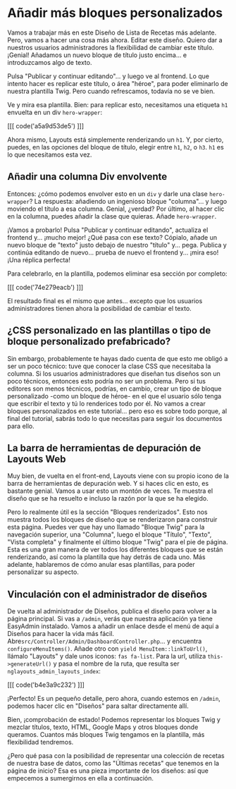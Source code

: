 # Añadir más bloques personalizados

Vamos a trabajar más en este Diseño de Lista de Recetas más adelante. Pero, vamos a hacer una cosa más ahora. Editar este diseño. Quiero dar a nuestros usuarios administradores la flexibilidad de cambiar este título. ¡Genial! Añadamos un nuevo bloque de título justo encima... e introduzcamos algo de texto.

Pulsa "Publicar y continuar editando"... y luego ve al frontend. Lo que intento hacer es replicar este título, o área "héroe", para poder eliminarlo de nuestra plantilla Twig. Pero cuando refrescamos, todavía no se ve bien.

Ve y mira esa plantilla. Bien: para replicar esto, necesitamos una etiqueta `h1` envuelta en un div `hero-wrapper`:

[[[ code('a5a9d53de5') ]]]

Ahora mismo, Layouts está simplemente renderizando un `h1`. Y, por cierto, puedes, en las opciones del bloque de título, elegir entre `h1`, `h2`, o `h3`. `h1` es lo que necesitamos esta vez.

## Añadir una columna Div envolvente

Entonces: ¿cómo podemos envolver esto en un `div` y darle una clase `hero-wrapper`? La respuesta: añadiendo un ingenioso bloque "columna"... y luego moviendo el título a esa columna. Genial, ¿verdad? Por último, al hacer clic en la columna, puedes añadir la clase que quieras. Añade `hero-wrapper`.

¡Vamos a probarlo! Pulsa "Publicar y continuar editando", actualiza el frontend y... ¡mucho mejor! ¿Qué pasa con ese texto? Cópialo, añade un nuevo bloque de "texto" justo debajo de nuestro "título" y... pega. Publica y continúa editando de nuevo... prueba de nuevo el frontend y... ¡mira eso! ¡Una réplica perfecta!

Para celebrarlo, en la plantilla, podemos eliminar esa sección por completo:

[[[ code('74e279eacb') ]]]

El resultado final es el mismo que antes... excepto que los usuarios administradores tienen ahora la posibilidad de cambiar el texto.

## ¿CSS personalizado en las plantillas o tipo de bloque personalizado prefabricado?

Sin embargo, probablemente te hayas dado cuenta de que esto me obligó a ser un poco técnico: tuve que conocer la clase CSS que necesitaba la columna. Si los usuarios administradores que diseñan tus diseños son un poco técnicos, entonces esto podría no ser un problema. Pero si tus editores son menos técnicos, podrías, en cambio, crear un tipo de bloque personalizado -como un bloque de héroe- en el que el usuario sólo tenga que escribir el texto y tú lo renderices todo por él. No vamos a crear bloques personalizados en este tutorial... pero eso es sobre todo porque, al final del tutorial, sabrás todo lo que necesitas para seguir los documentos para ello.

## La barra de herramientas de depuración de Layouts Web

Muy bien, de vuelta en el front-end, Layouts viene con su propio icono de la barra de herramientas de depuración web. Y si haces clic en esto, es bastante genial. Vamos a usar esto un montón de veces. Te muestra el diseño que se ha resuelto e incluso la razón por la que se ha elegido.

Pero lo realmente útil es la sección "Bloques renderizados". Esto nos muestra todos los bloques de diseño que se renderizaron para construir esta página. Puedes ver que hay uno llamado "Bloque Twig" para la navegación superior, una "Columna", luego el bloque "Título", "Texto", "Vista completa" y finalmente el último bloque "Twig" para el pie de página. Esta es una gran manera de ver todos los diferentes bloques que se están renderizando, así como la plantilla que hay detrás de cada uno. Más adelante, hablaremos de cómo anular esas plantillas, para poder personalizar su aspecto.

## Vinculación con el administrador de diseños

De vuelta al administrador de Diseños, publica el diseño para volver a la página principal. Si vas a `/admin`, verás que nuestra aplicación ya tiene EasyAdmin instalado. Vamos a añadir un enlace desde el menú de aquí a Diseños para hacer la vida más fácil. Abre`src/Controller/Admin/DashboardController.php`... y encuentra `configureMenuItems()`. Añade otro con `yield MenuItem::linkToUrl()`, llámalo "Layouts" y dale unos iconos: `fas fa-list`. Para la url, utiliza `this->generateUrl()` y pasa el nombre de la ruta, que resulta ser `nglayouts_admin_layouts_index`:

[[[ code('b4e3a9c232') ]]]

¡Perfecto! Es un pequeño detalle, pero ahora, cuando estemos en `/admin`, podemos hacer clic en "Diseños" para saltar directamente allí.

Bien, ¡comprobación de estado! Podemos representar los bloques Twig y mezclar títulos, texto, HTML, Google Maps y otros bloques donde queramos. Cuantos más bloques Twig tengamos en la plantilla, más flexibilidad tendremos.

¿Pero qué pasa con la posibilidad de representar una colección de recetas de nuestra base de datos, como las "Últimas recetas" que tenemos en la página de inicio? Esa es una pieza importante de los diseños: así que empecemos a sumergirnos en ella a continuación.
